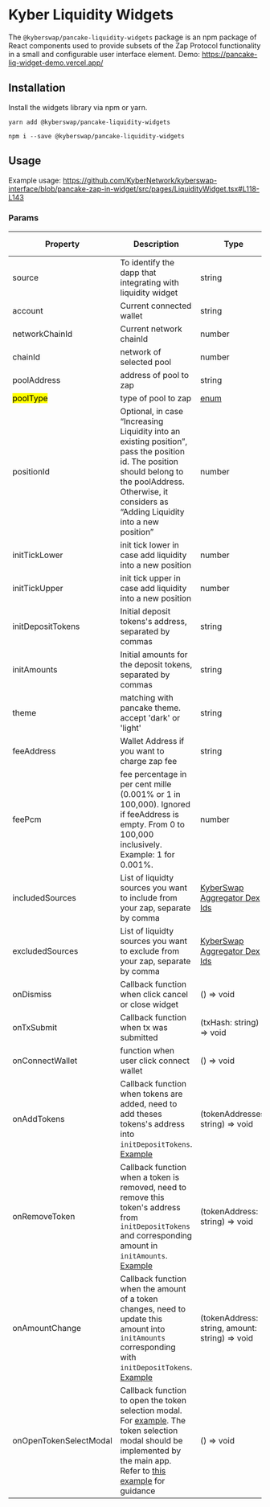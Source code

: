 # Kyber Liquidity Widgets

The `@kyberswap/pancake-liquidity-widgets` package is an npm package of React components used to provide subsets of the Zap Protocol functionality in a small and configurable user interface element.
Demo: https://pancake-liq-widget-demo.vercel.app/

## Installation
Install the widgets library via npm or yarn.

```
yarn add @kyberswap/pancake-liquidity-widgets
```

```
npm i --save @kyberswap/pancake-liquidity-widgets
```

## Usage
Example usage: https://github.com/KyberNetwork/kyberswap-interface/blob/pancake-zap-in-widget/src/pages/LiquidityWidget.tsx#L118-L143

### Params

Property | Description | Type | Default Value
--- | --- | --- | --- |
source | To identify the dapp that integrating with liquidity widget | string | 
account | Current connected wallet | string | "" 
networkChainId | Current network chainId | number | Required
chainId | network of selected pool | number | Required 
poolAddress | address of pool to zap | string | Required 
<mark>poolType</mark> | type of pool to zap | [enum](https://github.com/KyberNetwork/kyberswap-interface/blob/main/packages/pancake-liquidity-widgets/src/constants/index.ts#L284-L288) | Required 
positionId | Optional, in case “Increasing Liquidity into an existing position”, pass the position id. The position should belong to the poolAddress. Otherwise, it considers as “Adding Liquidity into a new position” | number | undefined 
initTickLower | init tick lower in case add liquidity into a new position | number | undefined 
initTickUpper | init tick upper in case add liquidity into a new position | number | undefined 
initDepositTokens | Initial deposit tokens's address, separated by commas | string | ""
initAmounts | Initial amounts for the deposit tokens, separated by commas | string | ""
theme | matching with pancake theme. accept 'dark' or 'light' | string | dark
feeAddress | Wallet Address if you want to charge zap fee | string | undefined 
feePcm | fee percentage in per cent mille (0.001% or 1 in 100,000). Ignored if feeAddress is empty. From 0 to 100,000 inclusively. Example: 1 for 0.001%. | number | undefined 
includedSources | List of liquidty sources you want to include from your zap, separate by comma | [KyberSwap Aggregator Dex Ids](https://docs.kyberswap.com/kyberswap-solutions/kyberswap-aggregator/dex-ids) |
excludedSources | List of liquidty sources you want to exclude from your zap, separate by comma | [KyberSwap Aggregator Dex Ids](https://docs.kyberswap.com/kyberswap-solutions/kyberswap-aggregator/dex-ids) |
onDismiss | Callback function when click cancel or close widget | () => void |
onTxSubmit | Callback function when tx was submitted  | (txHash: string) => void |
onConnectWallet | function when user click connect wallet  | () => void |
onAddTokens | Callback function when tokens are added, need to add theses tokens's address into `initDepositTokens`. [Example](https://github.com/KyberNetwork/kyberswap-interface/blob/pancake-zap-in-widget/src/pages/LiquidityWidget.tsx#L69-L79) | (tokenAddresses: string) => void | Required
onRemoveToken | Callback function when a token is removed, need to remove this token's address from `initDepositTokens` and corresponding amount in `initAmounts`. [Example](https://github.com/KyberNetwork/kyberswap-interface/blob/pancake-zap-in-widget/src/pages/LiquidityWidget.tsx#L82-L95) | (tokenAddress: string) => void | Required
onAmountChange | Callback function when the amount of a token changes, need to update this amount into `initAmounts` corresponding with `initDepositTokens`. [Example](https://github.com/KyberNetwork/kyberswap-interface/blob/pancake-zap-in-widget/src/pages/LiquidityWidget.tsx#L98-L109) | (tokenAddress: string, amount: string) => void | Required
onOpenTokenSelectModal | Callback function to open the token selection modal. For [example](https://github.com/KyberNetwork/kyberswap-interface/blob/pancake-zap-in-widget/src/pages/LiquidityWidget.tsx#L112). The token selection modal should be implemented by the main app. Refer to [this example](https://github.com/KyberNetwork/kyberswap-interface/blob/pancake-zap-in-widget/src/pages/LiquidityWidget.tsx#L144-L148) for guidance | () => void | Required